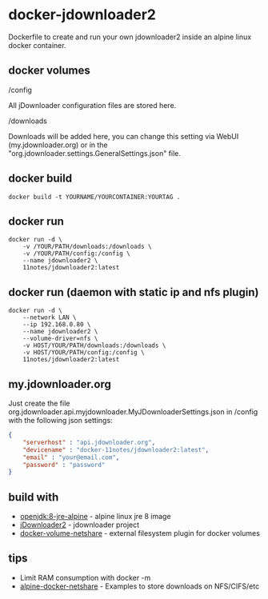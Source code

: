 # docker-jdownloader2

Dockerfile to create and run your own jdownloader2 inside an alpine linux docker container.

## docker volumes

/config

All jDownloader configuration files are stored here.

/downloads

Downloads will be added here, you can change this setting via WebUI (my.jdownloader.org) or in the "org.jdownloader.settings.GeneralSettings.json" file.

## docker build
```shell
docker build -t YOURNAME/YOURCONTAINER:YOURTAG .
```
## docker run
```shell
docker run -d \
    -v /YOUR/PATH/downloads:/downloads \
    -v /YOUR/PATH/config:/config \
    --name jdownloader2 \
    11notes/jdownloader2:latest
```

## docker run (daemon with static ip and nfs plugin)
```shell
docker run -d \
    --network LAN \
    --ip 192.168.0.80 \
    --name jdownloader2 \
    --volume-driver=nfs \
    -v HOST/YOUR/PATH/downloads:/downloads \
    -v HOST/YOUR/PATH/config:/config \
    11notes/jdownloader2:latest
```

## my.jdownloader.org

Just create the file org.jdownloader.api.myjdownloader.MyJDownloaderSettings.json in /config with the following json settings:

```json
{
    "serverhost" : "api.jdownloader.org",
    "devicename" : "docker-11notes/jdownloader2:latest",
    "email" : "your@email.com",
    "password" : "password"
}
```

## build with

* [openjdk:8-jre-alpine](https://hub.docker.com/_/openjdk/) - alpine linux jre 8 image
* [jDownloader2](http://jdownloader.org/download/index) - jdownloader project
* [docker-volume-netshare](https://github.com/ContainX/docker-volume-netshare) - external filesystem plugin for docker volumes

## tips

* Limit RAM consumption with docker -m
* [alpine-docker-netshare](https://github.com/11notes/alpine-docker-netshare) - Examples to store downloads on NFS/CIFS/etc 